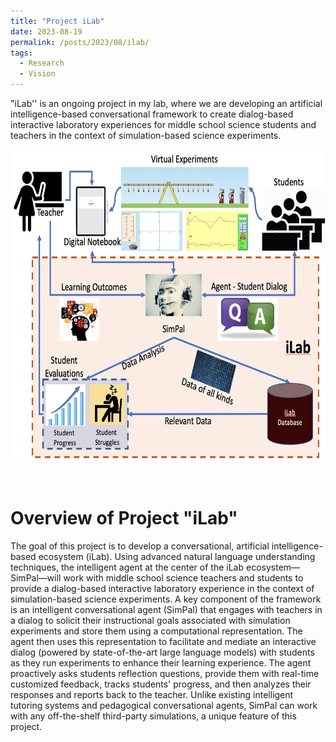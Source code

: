 ```yaml
---
title: "Project iLab"
date: 2023-08-19
permalink: /posts/2023/08/ilab/
tags:
  - Research
  - Vision
---
```


"iLab'' is an ongoing project in my lab, where we are developing an artificial intelligence-based conversational framework to create dialog-based interactive laboratory experiences for middle school science students and teachers in the context of simulation-based science experiments. 

<center>
  <div style='display: flex; justify-content: center;'><img src='/images/iLab.png' alt='Image not Loading' style='height:500px;' align='middle'></div><br>
</center>
<br>


Overview of Project "iLab"
======
The goal of this project is to develop a conversational, artificial intelligence-based ecosystem (iLab). Using advanced natural language understanding techniques, the intelligent agent at the center of the iLab ecosystem—SimPal—will work with middle school science teachers and students to provide a dialog-based interactive laboratory experience in the context of simulation-based science experiments. A key component of the framework is an intelligent conversational agent (SimPal) that engages with teachers in a dialog to solicit their instructional goals associated with simulation experiments and store them using a computational representation. The agent then uses this representation to facilitate and mediate an interactive dialog (powered by state-of-the-art large language models) with students as they run experiments to enhance their learning experience. The agent proactively asks students reflection questions, provide them with real-time customized feedback, tracks students' progress, and then analyzes their responses and reports back to the teacher. Unlike existing intelligent tutoring systems and pedagogical conversational agents, SimPal can work with any off-the-shelf third-party simulations, a unique feature of this project.
